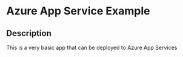 # Azure App Service Example

## Description

This is a very basic app that can be deployed to Azure App Services